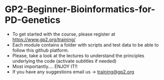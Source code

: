 # GP2-Beginner-Bioinformatics-for-PD-Genetics

- To get started with the course, please register at https://www.gp2.org/training/
- Each module contains a folder with scripts and test data to be able to follow this github platform.
- Please, take a look at the lectures to understand the principles underlying the code (activate subtitles if needed)
- Most importantly.... ENJOY IT!! 
- If you have any suggestions email us -> training@gp2.org
